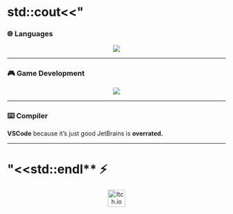 # std::cout<<" 


### 🌐 **Languages**
<p align = "center">
  <img src="https://readme-typing-svg.herokuapp.com?font=Fira+Code&size=24&duration=2000&pause=500&color=10B981&center=true&vCenter=true&width=435&lines=%F0%9F%8C%90+I+use:+;C%2B%2B+(USACO);C%23+(Unity);JS+(Flipper+Zero+%26+WebApps);Python+(Totally+Legal+Stuff);Java+(Robotics)+;Windows+Batch+(CyberPatriot)"/>
</p>

---

### 🎮 **Game Development**

<p align="center">
  <img src="https://readme-typing-svg.herokuapp.com?font=Fira+Code&size=22&duration=2000&pause=500&color=F59E0B&center=true&vCenter=true&width=600&lines=Unity+is+the+best+;Godot+and+Unreal+is+mid"/>
</p>


---

### ⌨️ **Compiler**

**VSCode** because it’s just good
JetBrains is **overrated.**


---

# "<<std::endl** ⚡ 

<p align="center">
  <a href="https://mqxs21.itch.io/">
  <img src="https://static-00.iconduck.com/assets.00/itch-io-icon-2048x2048-i6hzclad.png" alt="Itch.io" width="40" height="40"/>
</a>


</p>

